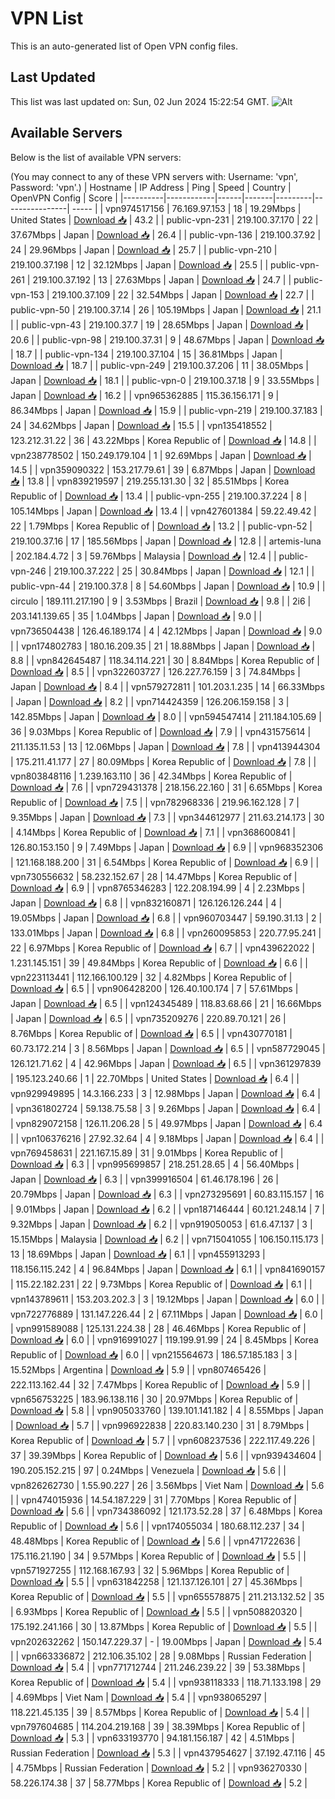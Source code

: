 # VPN List

This is an auto-generated list of Open VPN config files.

## Last Updated

This list was last updated on: Sun, 02 Jun 2024 15:22:54 GMT.
![Alt](https://repobeats.axiom.co/api/embed/186b98318ef1479477931607c1ad7d823f12451f.svg "Repobeats analytics image")

## Available Servers

Below is the list of available VPN servers:

(You may connect to any of these VPN servers with: Username: 'vpn', Password: 'vpn'.)
| Hostname | IP Address | Ping | Speed | Country | OpenVPN Config | Score |
|----------|------------|------|-------|---------|----------------| ----- |
| vpn974517156 | 76.169.97.153 | 18 | 19.29Mbps | United States | [Download 📥](./configs/server_0_US.ovpn) | 43.2 |
| public-vpn-231 | 219.100.37.170 | 22 | 37.67Mbps | Japan | [Download 📥](./configs/server_1_JP.ovpn) | 26.4 |
| public-vpn-136 | 219.100.37.92 | 24 | 29.96Mbps | Japan | [Download 📥](./configs/server_2_JP.ovpn) | 25.7 |
| public-vpn-210 | 219.100.37.198 | 12 | 32.12Mbps | Japan | [Download 📥](./configs/server_3_JP.ovpn) | 25.5 |
| public-vpn-261 | 219.100.37.192 | 13 | 27.63Mbps | Japan | [Download 📥](./configs/server_4_JP.ovpn) | 24.7 |
| public-vpn-153 | 219.100.37.109 | 22 | 32.54Mbps | Japan | [Download 📥](./configs/server_5_JP.ovpn) | 22.7 |
| public-vpn-50 | 219.100.37.14 | 26 | 105.19Mbps | Japan | [Download 📥](./configs/server_6_JP.ovpn) | 21.1 |
| public-vpn-43 | 219.100.37.7 | 19 | 28.65Mbps | Japan | [Download 📥](./configs/server_7_JP.ovpn) | 20.6 |
| public-vpn-98 | 219.100.37.31 | 9 | 48.67Mbps | Japan | [Download 📥](./configs/server_8_JP.ovpn) | 18.7 |
| public-vpn-134 | 219.100.37.104 | 15 | 36.81Mbps | Japan | [Download 📥](./configs/server_9_JP.ovpn) | 18.7 |
| public-vpn-249 | 219.100.37.206 | 11 | 38.05Mbps | Japan | [Download 📥](./configs/server_10_JP.ovpn) | 18.1 |
| public-vpn-0 | 219.100.37.18 | 9 | 33.55Mbps | Japan | [Download 📥](./configs/server_11_JP.ovpn) | 16.2 |
| vpn965362885 | 115.36.156.171 | 9 | 86.34Mbps | Japan | [Download 📥](./configs/server_12_JP.ovpn) | 15.9 |
| public-vpn-219 | 219.100.37.183 | 24 | 34.62Mbps | Japan | [Download 📥](./configs/server_13_JP.ovpn) | 15.5 |
| vpn135418552 | 123.212.31.22 | 36 | 43.22Mbps | Korea Republic of | [Download 📥](./configs/server_14_KR.ovpn) | 14.8 |
| vpn238778502 | 150.249.179.104 | 1 | 92.69Mbps | Japan | [Download 📥](./configs/server_15_JP.ovpn) | 14.5 |
| vpn359090322 | 153.217.79.61 | 39 | 6.87Mbps | Japan | [Download 📥](./configs/server_16_JP.ovpn) | 13.8 |
| vpn839219597 | 219.255.131.30 | 32 | 85.51Mbps | Korea Republic of | [Download 📥](./configs/server_17_KR.ovpn) | 13.4 |
| public-vpn-255 | 219.100.37.224 | 8 | 105.14Mbps | Japan | [Download 📥](./configs/server_18_JP.ovpn) | 13.4 |
| vpn427601384 | 59.22.49.42 | 22 | 1.79Mbps | Korea Republic of | [Download 📥](./configs/server_19_KR.ovpn) | 13.2 |
| public-vpn-52 | 219.100.37.16 | 17 | 185.56Mbps | Japan | [Download 📥](./configs/server_20_JP.ovpn) | 12.8 |
| artemis-luna | 202.184.4.72 | 3 | 59.76Mbps | Malaysia | [Download 📥](./configs/server_21_MY.ovpn) | 12.4 |
| public-vpn-246 | 219.100.37.222 | 25 | 30.84Mbps | Japan | [Download 📥](./configs/server_22_JP.ovpn) | 12.1 |
| public-vpn-44 | 219.100.37.8 | 8 | 54.60Mbps | Japan | [Download 📥](./configs/server_23_JP.ovpn) | 10.9 |
| circulo | 189.111.217.190 | 9 | 3.53Mbps | Brazil | [Download 📥](./configs/server_24_BR.ovpn) | 9.8 |
| 2i6 | 203.141.139.65 | 35 | 1.04Mbps | Japan | [Download 📥](./configs/server_25_JP.ovpn) | 9.0 |
| vpn736504438 | 126.46.189.174 | 4 | 42.12Mbps | Japan | [Download 📥](./configs/server_26_JP.ovpn) | 9.0 |
| vpn174802783 | 180.16.209.35 | 21 | 18.88Mbps | Japan | [Download 📥](./configs/server_27_JP.ovpn) | 8.8 |
| vpn842645487 | 118.34.114.221 | 30 | 8.84Mbps | Korea Republic of | [Download 📥](./configs/server_28_KR.ovpn) | 8.5 |
| vpn322603727 | 126.227.76.159 | 3 | 74.84Mbps | Japan | [Download 📥](./configs/server_29_JP.ovpn) | 8.4 |
| vpn579272811 | 101.203.1.235 | 14 | 66.33Mbps | Japan | [Download 📥](./configs/server_30_JP.ovpn) | 8.2 |
| vpn714424359 | 126.206.159.158 | 3 | 142.85Mbps | Japan | [Download 📥](./configs/server_31_JP.ovpn) | 8.0 |
| vpn594547414 | 211.184.105.69 | 36 | 9.03Mbps | Korea Republic of | [Download 📥](./configs/server_32_KR.ovpn) | 7.9 |
| vpn431575614 | 211.135.11.53 | 13 | 12.06Mbps | Japan | [Download 📥](./configs/server_33_JP.ovpn) | 7.8 |
| vpn413944304 | 175.211.41.177 | 27 | 80.09Mbps | Korea Republic of | [Download 📥](./configs/server_34_KR.ovpn) | 7.8 |
| vpn803848116 | 1.239.163.110 | 36 | 42.34Mbps | Korea Republic of | [Download 📥](./configs/server_35_KR.ovpn) | 7.6 |
| vpn729431378 | 218.156.22.160 | 31 | 6.65Mbps | Korea Republic of | [Download 📥](./configs/server_36_KR.ovpn) | 7.5 |
| vpn782968336 | 219.96.162.128 | 7 | 9.35Mbps | Japan | [Download 📥](./configs/server_37_JP.ovpn) | 7.3 |
| vpn344612977 | 211.63.214.173 | 30 | 4.14Mbps | Korea Republic of | [Download 📥](./configs/server_38_KR.ovpn) | 7.1 |
| vpn368600841 | 126.80.153.150 | 9 | 7.49Mbps | Japan | [Download 📥](./configs/server_39_JP.ovpn) | 6.9 |
| vpn968352306 | 121.168.188.200 | 31 | 6.54Mbps | Korea Republic of | [Download 📥](./configs/server_40_KR.ovpn) | 6.9 |
| vpn730556632 | 58.232.152.67 | 28 | 14.47Mbps | Korea Republic of | [Download 📥](./configs/server_41_KR.ovpn) | 6.9 |
| vpn8765346283 | 122.208.194.99 | 4 | 2.23Mbps | Japan | [Download 📥](./configs/server_42_JP.ovpn) | 6.8 |
| vpn832160871 | 126.126.126.244 | 4 | 19.05Mbps | Japan | [Download 📥](./configs/server_43_JP.ovpn) | 6.8 |
| vpn960703447 | 59.190.31.13 | 2 | 133.01Mbps | Japan | [Download 📥](./configs/server_44_JP.ovpn) | 6.8 |
| vpn260095853 | 220.77.95.241 | 22 | 6.97Mbps | Korea Republic of | [Download 📥](./configs/server_45_KR.ovpn) | 6.7 |
| vpn439622022 | 1.231.145.151 | 39 | 49.84Mbps | Korea Republic of | [Download 📥](./configs/server_46_KR.ovpn) | 6.6 |
| vpn223113441 | 112.166.100.129 | 32 | 4.82Mbps | Korea Republic of | [Download 📥](./configs/server_47_KR.ovpn) | 6.5 |
| vpn906428200 | 126.40.100.174 | 7 | 57.61Mbps | Japan | [Download 📥](./configs/server_48_JP.ovpn) | 6.5 |
| vpn124345489 | 118.83.68.66 | 21 | 16.66Mbps | Japan | [Download 📥](./configs/server_49_JP.ovpn) | 6.5 |
| vpn735209276 | 220.89.70.121 | 26 | 8.76Mbps | Korea Republic of | [Download 📥](./configs/server_50_KR.ovpn) | 6.5 |
| vpn430770181 | 60.73.172.214 | 3 | 8.56Mbps | Japan | [Download 📥](./configs/server_51_JP.ovpn) | 6.5 |
| vpn587729045 | 126.121.71.62 | 4 | 42.96Mbps | Japan | [Download 📥](./configs/server_52_JP.ovpn) | 6.5 |
| vpn361297839 | 195.123.240.66 | 1 | 22.70Mbps | United States | [Download 📥](./configs/server_53_US.ovpn) | 6.4 |
| vpn929949895 | 14.3.166.233 | 3 | 12.98Mbps | Japan | [Download 📥](./configs/server_54_JP.ovpn) | 6.4 |
| vpn361802724 | 59.138.75.58 | 3 | 9.26Mbps | Japan | [Download 📥](./configs/server_55_JP.ovpn) | 6.4 |
| vpn829072158 | 126.11.206.28 | 5 | 49.97Mbps | Japan | [Download 📥](./configs/server_56_JP.ovpn) | 6.4 |
| vpn106376216 | 27.92.32.64 | 4 | 9.18Mbps | Japan | [Download 📥](./configs/server_57_JP.ovpn) | 6.4 |
| vpn769458631 | 221.167.15.89 | 31 | 9.01Mbps | Korea Republic of | [Download 📥](./configs/server_58_KR.ovpn) | 6.3 |
| vpn995699857 | 218.251.28.65 | 4 | 56.40Mbps | Japan | [Download 📥](./configs/server_59_JP.ovpn) | 6.3 |
| vpn399916504 | 61.46.178.196 | 26 | 20.79Mbps | Japan | [Download 📥](./configs/server_60_JP.ovpn) | 6.3 |
| vpn273295691 | 60.83.115.157 | 16 | 9.01Mbps | Japan | [Download 📥](./configs/server_61_JP.ovpn) | 6.2 |
| vpn187146444 | 60.121.248.14 | 7 | 9.32Mbps | Japan | [Download 📥](./configs/server_62_JP.ovpn) | 6.2 |
| vpn919050053 | 61.6.47.137 | 3 | 15.15Mbps | Malaysia | [Download 📥](./configs/server_63_MY.ovpn) | 6.2 |
| vpn715041055 | 106.150.115.173 | 13 | 18.69Mbps | Japan | [Download 📥](./configs/server_64_JP.ovpn) | 6.1 |
| vpn455913293 | 118.156.115.242 | 4 | 96.84Mbps | Japan | [Download 📥](./configs/server_65_JP.ovpn) | 6.1 |
| vpn841690157 | 115.22.182.231 | 22 | 9.73Mbps | Korea Republic of | [Download 📥](./configs/server_66_KR.ovpn) | 6.1 |
| vpn143789611 | 153.203.202.3 | 3 | 19.12Mbps | Japan | [Download 📥](./configs/server_67_JP.ovpn) | 6.0 |
| vpn722776889 | 131.147.226.44 | 2 | 67.11Mbps | Japan | [Download 📥](./configs/server_68_JP.ovpn) | 6.0 |
| vpn991589088 | 125.131.224.38 | 28 | 46.46Mbps | Korea Republic of | [Download 📥](./configs/server_69_KR.ovpn) | 6.0 |
| vpn916991027 | 119.199.91.99 | 24 | 8.45Mbps | Korea Republic of | [Download 📥](./configs/server_70_KR.ovpn) | 6.0 |
| vpn215564673 | 186.57.185.183 | 3 | 15.52Mbps | Argentina | [Download 📥](./configs/server_71_AR.ovpn) | 5.9 |
| vpn807465426 | 222.113.162.44 | 32 | 7.47Mbps | Korea Republic of | [Download 📥](./configs/server_72_KR.ovpn) | 5.9 |
| vpn656753225 | 183.96.138.116 | 30 | 20.97Mbps | Korea Republic of | [Download 📥](./configs/server_73_KR.ovpn) | 5.8 |
| vpn905033760 | 139.101.141.182 | 4 | 8.55Mbps | Japan | [Download 📥](./configs/server_74_JP.ovpn) | 5.7 |
| vpn996922838 | 220.83.140.230 | 31 | 8.79Mbps | Korea Republic of | [Download 📥](./configs/server_75_KR.ovpn) | 5.7 |
| vpn608237536 | 222.117.49.226 | 37 | 39.39Mbps | Korea Republic of | [Download 📥](./configs/server_76_KR.ovpn) | 5.6 |
| vpn939434604 | 190.205.152.215 | 97 | 0.24Mbps | Venezuela | [Download 📥](./configs/server_77_VE.ovpn) | 5.6 |
| vpn826262730 | 1.55.90.227 | 26 | 3.56Mbps | Viet Nam | [Download 📥](./configs/server_78_VN.ovpn) | 5.6 |
| vpn474015936 | 14.54.187.229 | 31 | 7.70Mbps | Korea Republic of | [Download 📥](./configs/server_79_KR.ovpn) | 5.6 |
| vpn734386092 | 121.173.52.28 | 37 | 6.48Mbps | Korea Republic of | [Download 📥](./configs/server_80_KR.ovpn) | 5.6 |
| vpn174055034 | 180.68.112.237 | 34 | 48.48Mbps | Korea Republic of | [Download 📥](./configs/server_81_KR.ovpn) | 5.6 |
| vpn471722636 | 175.116.21.190 | 34 | 9.57Mbps | Korea Republic of | [Download 📥](./configs/server_82_KR.ovpn) | 5.5 |
| vpn571927255 | 112.168.167.93 | 32 | 5.96Mbps | Korea Republic of | [Download 📥](./configs/server_83_KR.ovpn) | 5.5 |
| vpn631842258 | 121.137.126.101 | 27 | 45.36Mbps | Korea Republic of | [Download 📥](./configs/server_84_KR.ovpn) | 5.5 |
| vpn655578875 | 211.213.132.52 | 35 | 6.93Mbps | Korea Republic of | [Download 📥](./configs/server_85_KR.ovpn) | 5.5 |
| vpn508820320 | 175.192.241.166 | 30 | 13.87Mbps | Korea Republic of | [Download 📥](./configs/server_86_KR.ovpn) | 5.5 |
| vpn202632262 | 150.147.229.37 | - | 19.00Mbps | Japan | [Download 📥](./configs/server_87_JP.ovpn) | 5.4 |
| vpn663336872 | 212.106.35.102 | 28 | 9.08Mbps | Russian Federation | [Download 📥](./configs/server_88_RU.ovpn) | 5.4 |
| vpn771712744 | 211.246.239.22 | 39 | 53.38Mbps | Korea Republic of | [Download 📥](./configs/server_89_KR.ovpn) | 5.4 |
| vpn938118333 | 118.71.133.198 | 29 | 4.69Mbps | Viet Nam | [Download 📥](./configs/server_90_VN.ovpn) | 5.4 |
| vpn938065297 | 118.221.45.135 | 39 | 8.57Mbps | Korea Republic of | [Download 📥](./configs/server_91_KR.ovpn) | 5.4 |
| vpn797604685 | 114.204.219.168 | 39 | 38.39Mbps | Korea Republic of | [Download 📥](./configs/server_92_KR.ovpn) | 5.3 |
| vpn633193770 | 94.181.156.187 | 42 | 4.51Mbps | Russian Federation | [Download 📥](./configs/server_93_RU.ovpn) | 5.3 |
| vpn437954627 | 37.192.47.116 | 45 | 4.75Mbps | Russian Federation | [Download 📥](./configs/server_94_RU.ovpn) | 5.2 |
| vpn936270330 | 58.226.174.38 | 37 | 58.77Mbps | Korea Republic of | [Download 📥](./configs/server_95_KR.ovpn) | 5.2 |
